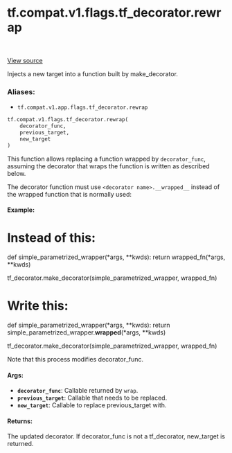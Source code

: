 <div itemscope itemtype="http://developers.google.com/ReferenceObject">
<meta itemprop="name" content="tf.compat.v1.flags.tf_decorator.rewrap" />
<meta itemprop="path" content="Stable" />
</div>

# tf.compat.v1.flags.tf_decorator.rewrap

<!-- Insert buttons -->

<table class="tfo-notebook-buttons tfo-api" align="left">
</table>

<a target="_blank" href="/code/stable/tensorflow/python/util/tf_decorator.py">View source</a>



<!-- Start diff -->
Injects a new target into a function built by make_decorator.

### Aliases:

* `tf.compat.v1.app.flags.tf_decorator.rewrap`


``` python
tf.compat.v1.flags.tf_decorator.rewrap(
    decorator_func,
    previous_target,
    new_target
)
```



<!-- Placeholder for "Used in" -->

This function allows replacing a function wrapped by `decorator_func`,
assuming the decorator that wraps the function is written as described below.

The decorator function must use `<decorator name>.__wrapped__` instead of the
wrapped function that is normally used:

#### Example:


# Instead of this:
def simple_parametrized_wrapper(*args, **kwds):
  return wrapped_fn(*args, **kwds)

tf_decorator.make_decorator(simple_parametrized_wrapper, wrapped_fn)

# Write this:
def simple_parametrized_wrapper(*args, **kwds):
  return simple_parametrized_wrapper.__wrapped__(*args, **kwds)

tf_decorator.make_decorator(simple_parametrized_wrapper, wrapped_fn)


Note that this process modifies decorator_func.

#### Args:


* <b>`decorator_func`</b>: Callable returned by `wrap`.
* <b>`previous_target`</b>: Callable that needs to be replaced.
* <b>`new_target`</b>: Callable to replace previous_target with.


#### Returns:

The updated decorator. If decorator_func is not a tf_decorator, new_target
is returned.
